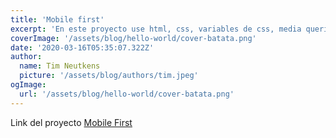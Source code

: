 ```yaml
---
title: 'Mobile first'
excerpt: 'En este proyecto use html, css, variables de css, media queries y también aprendí a usar figma. Quedan bugs por corregir.'
coverImage: '/assets/blog/hello-world/cover-batata.png'
date: '2020-03-16T05:35:07.322Z'
author:
  name: Tim Neutkens
  picture: '/assets/blog/authors/tim.jpeg'
ogImage:
  url: '/assets/blog/hello-world/cover-batata.png'
---
```

Link del proyecto <a href="www.erickaldiaz.github.io/mobile-firts/" target="_blank">Mobile First</a>